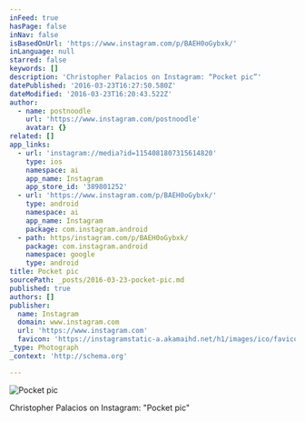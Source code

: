 ```yaml
---
inFeed: true
hasPage: false
inNav: false
isBasedOnUrl: 'https://www.instagram.com/p/BAEH0oGybxk/'
inLanguage: null
starred: false
keywords: []
description: 'Christopher Palacios on Instagram: “Pocket pic”'
datePublished: '2016-03-23T16:27:50.580Z'
dateModified: '2016-03-23T16:20:43.522Z'
author:
  - name: postnoodle
    url: 'https://www.instagram.com/postnoodle'
    avatar: {}
related: []
app_links:
  - url: 'instagram://media?id=1154081807315614820'
    type: ios
    namespace: ai
    app_name: Instagram
    app_store_id: '389801252'
  - url: 'https://www.instagram.com/p/BAEH0oGybxk/'
    type: android
    namespace: ai
    app_name: Instagram
    package: com.instagram.android
  - path: https/instagram.com/p/BAEH0oGybxk/
    package: com.instagram.android
    namespace: google
    type: android
title: Pocket pic
sourcePath: _posts/2016-03-23-pocket-pic.md
published: true
authors: []
publisher:
  name: Instagram
  domain: www.instagram.com
  url: 'https://www.instagram.com'
  favicon: 'https://instagramstatic-a.akamaihd.net/h1/images/ico/favicon.ico/7cdab0872b15.ico'
_type: Photograph
_context: 'http://schema.org'

---
```

![Pocket pic](https://scontent.cdninstagram.com/t51.2885-15/s640x640/sh0.08/e35/925460_449460241922021_1401358328_n.jpg?ig_cache_key=MTE1NDA4MTgwNzMxNTYxNDgyMA%3D%3D.2)

Christopher Palacios on Instagram: "Pocket pic"
